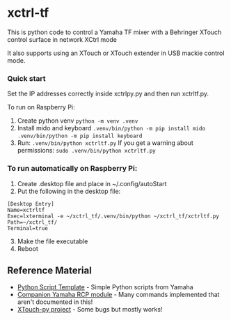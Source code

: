 # xctrl-tf

This is python code to control a Yamaha TF mixer with a Behringer XTouch control surface in network XCtrl mode

It also supports using an XTouch or XTouch extender in USB mackie control mode. 

### Quick start
Set the IP addresses correctly inside xctrlpy.py and then run xctrltf.py.

To run on Raspberry Pi:
1. Create python venv `python -m venv .venv`
2. Install mido and keyboard `.venv/bin/python -m pip install mido` `.venv/bin/python -m pip install keyboard`
3. Run: `.venv/bin/python xctrltf.py` If you get a warning about permissions: `sudo .venv/bin/python xctrltf.py` 

### To run automatically on Raspberry Pi:

1. Create .desktop file and place in ~/.config/autoStart
2. Put the following in the desktop file:
```
[Desktop Entry]
Name=xctrltf
Exec=lxterminal -e ~/xctrl_tf/.venv/bin/python ~/xctrl_tf/xctrltf.py
Path=~/xctrl_tf/
Terminal=true
```
3. Make the file executable
4. Reboot

## Reference Material

* [Python Script Template](https://usa.yamaha.com/files/download/other_assets/0/1266290/Python_Script_Template_V100.zip) - Simple Python scripts from Yamaha
* [Companion Yamaha RCP module](https://github.com/bitfocus/companion-module-yamaha-rcp) - Many commands implemented that aren't documented in this!
* [XTouch-py project](https://github.com/thejoshtaylor/XTouch-py) - Some bugs but mostly works!
